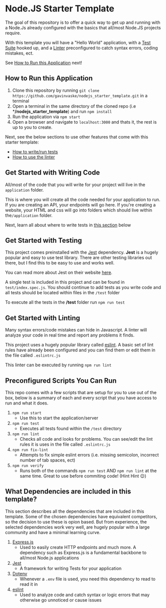# Node.JS Starter Template

The goal of this repository is to offer a quick way to get up and running with a Node.Js already configured with the basics that all/most Node.JS projects require.

With this template you will have a "Hello World" application, with a [Test Suite](#get-started-with-testing) hooked up, and a [Linter](#get-started-with-linting) preconfigured to catch syntax errors, coding mistakes, ect.

See [How to Run this Application](#how-to-run-this-application) next!

## How to Run this Application

  1. Clone this repository by running `git clone https://github.com/gavinvaske/nodejs_starter_template.git` in a terminal
  2. Open a terminal in the same directory of the cloned repo (i.e ***/nodejs_starter_template**) and run `npm install`
  3. Run the application via `npm start`
  4. Open a browser and navigate to `localhost:3000` and thats it, the rest is up to you to create.

Next, see the below sections to use other features that come with this starter template:
  * [How to write/run tests](#get-started-with-testing)
  * [How to use the linter](#get-started-with-linting)

## Get Started with Writing Code
All/most of the code that you will write for your project will live in the `application` folder.

This is where you will create all the code needed for your application to run. If you are creating an API, your endpoints will go here. If you're creating a website, your HTML and css will go into folders which should live within the`/application` folder.

Next, learn all about where to write tests in [this section](#get-started-with-testing) below


## Get Started with Testing
This project comes preinstalled with the [Jest](https://github.com/facebook/jest) dependency. **Jest** is a hugely popular and easy to use test library. There are other testing libraries out there, but I find this to be easy to use and works well. 

You can read more about Jest on their website [here](https://jestjs.io/).

A single test is included in this project and can be found in `test/index.spec.js`. You should continue to add tests as you write code and all tests should be located within files in the `/test` folder

To execute all the tests in the **/test** folder run `npm run test`

## Get Started with Linting
Many syntax errors/code mistakes can hide in Javascript. A linter will analyze your code in real time and report any problems it finds.

This project uses a hugely popular library called [eslint](https://github.com/eslint/eslint). A basic set of lint rules have already been configured and you can find them or edit them in the file called `.eslintrc.js`

This linter can be executed by running `npm run lint`

## Preconfigured Scripts You Can Run

This repo comes with a few scripts that are setup for you to use out of the box, below is a summary of each and every script that you have access to run and what it does.

  1. `npm run start`
      * Use this to start the application/server
  3. `npm run test`
      * Executes all tests found within the `/test` directory
  5. `npm run lint`
      * Checks all code and looks for problems. You can see/edit the lint rules it is uses in the file called `.eslintrc.js`
  7. `npm run fix-lint`
      * Attempts to fix simple eslint errors (i.e. missing semicolon, incorrect number of tab spaces, ect)
  9. `npm run verify`
      * Runs both of the commands `npm run test` AND `npm run lint` at the same time. Great to use before commiting code! (Hint Hint 😉)

## What Dependencies are included in this template?
This section describes all the dependencies that are included in this template. Some of the chosen dependencies have equivalent competitors, so the decision to use these is opion based. But from experience, the selected dependencies work very well, are hugely popular with a large community and have a minimal learning curve.

  1. [Express.js](https://expressjs.com/)
      * Used to easily create HTTP endpoints and much more. A dependency such as Express.js is a fundamental backbone to all/most Node.js applications
  2. [Jest](https://github.com/facebook/jest)
      * A framework for writing Tests for your application
  4. [Dotenv](https://github.com/motdotla/dotenv)
      * Whenever a `.env` file is used, you need this dependency to read to read it in
  5. [eslint](https://eslint.org/)
      * Used to analyze code and catch syntax or logic errors that may otherwise go unnoticed or cause issues
